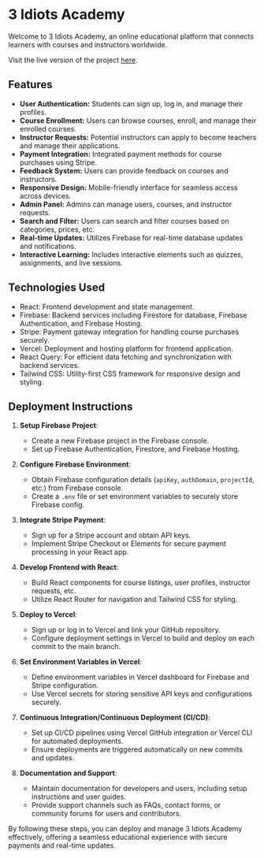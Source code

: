 # 3 Idiots Academy

Welcome to 3 Idiots Academy, an online educational platform that connects learners with courses and instructors worldwide.

Visit the live version of the project [here](https://your-project-url.com/).

## Features
- **User Authentication:** Students can sign up, log in, and manage their profiles.
- **Course Enrollment:** Users can browse courses, enroll, and manage their enrolled courses.
- **Instructor Requests:** Potential instructors can apply to become teachers and manage their applications.
- **Payment Integration:** Integrated payment methods for course purchases using Stripe.
- **Feedback System:** Users can provide feedback on courses and instructors.
- **Responsive Design:** Mobile-friendly interface for seamless access across devices.
- **Admin Panel:** Admins can manage users, courses, and instructor requests.
- **Search and Filter:** Users can search and filter courses based on categories, prices, etc.
- **Real-time Updates:** Utilizes Firebase for real-time database updates and notifications.
- **Interactive Learning:** Includes interactive elements such as quizzes, assignments, and live sessions.

## Technologies Used
- React: Frontend development and state management.
- Firebase: Backend services including Firestore for database, Firebase Authentication, and Firebase Hosting.
- Stripe: Payment gateway integration for handling course purchases securely.
- Vercel: Deployment and hosting platform for frontend application.
- React Query: For efficient data fetching and synchronization with backend services.
- Tailwind CSS: Utility-first CSS framework for responsive design and styling.

## Deployment Instructions
1. **Setup Firebase Project**:
   - Create a new Firebase project in the Firebase console.
   - Set up Firebase Authentication, Firestore, and Firebase Hosting.

2. **Configure Firebase Environment**:
   - Obtain Firebase configuration details (`apiKey`, `authDomain`, `projectId`, etc.) from Firebase console.
   - Create a `.env` file or set environment variables to securely store Firebase config.

3. **Integrate Stripe Payment**:
   - Sign up for a Stripe account and obtain API keys.
   - Implement Stripe Checkout or Elements for secure payment processing in your React app.

4. **Develop Frontend with React**:
   - Build React components for course listings, user profiles, instructor requests, etc.
   - Utilize React Router for navigation and Tailwind CSS for styling.

5. **Deploy to Vercel**:
   - Sign up or log in to Vercel and link your GitHub repository.
   - Configure deployment settings in Vercel to build and deploy on each commit to the main branch.

6. **Set Environment Variables in Vercel**:
   - Define environment variables in Vercel dashboard for Firebase and Stripe configuration.
   - Use Vercel secrets for storing sensitive API keys and configurations securely.

7. **Continuous Integration/Continuous Deployment (CI/CD)**:
   - Set up CI/CD pipelines using Vercel GitHub integration or Vercel CLI for automated deployments.
   - Ensure deployments are triggered automatically on new commits and updates.



8. **Documentation and Support**:
    - Maintain documentation for developers and users, including setup instructions and user guides.
    - Provide support channels such as FAQs, contact forms, or community forums for users and contributors.

By following these steps, you can deploy and manage 3 Idiots Academy effectively, offering a seamless educational experience with secure payments and real-time updates.
